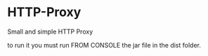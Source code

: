 HTTP-Proxy
==========

Small and simple HTTP Proxy

to run it you must run FROM CONSOLE the jar file in the dist folder.
